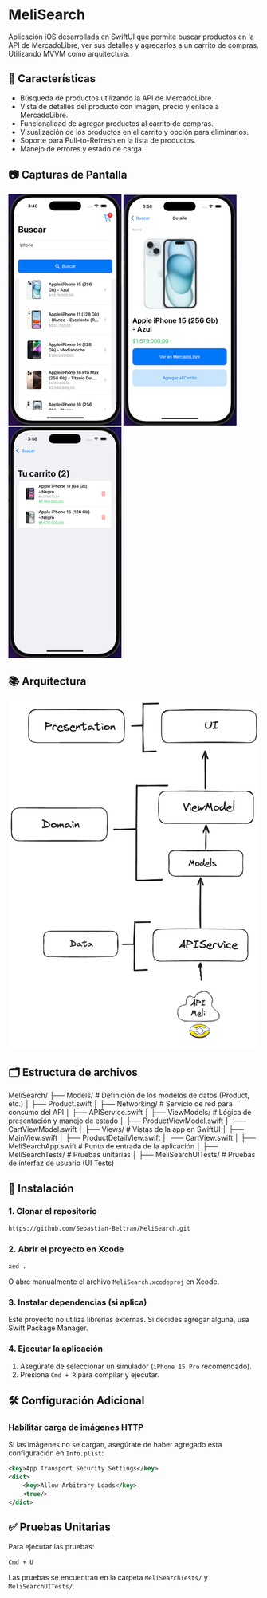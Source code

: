 # MeliSearch

Aplicación iOS desarrollada en SwiftUI que permite buscar productos en la API de MercadoLibre, ver sus detalles y agregarlos a un carrito de compras.
Utilizando MVVM como arquitectura.


## 📌 Características
- Búsqueda de productos utilizando la API de MercadoLibre.
- Vista de detalles del producto con imagen, precio y enlace a MercadoLibre.
- Funcionalidad de agregar productos al carrito de compras.
- Visualización de los productos en el carrito y opción para eliminarlos.
- Soporte para Pull-to-Refresh en la lista de productos.
- Manejo de errores y estado de carga.

## 📷 Capturas de Pantalla
![AppScreenList](assets/screen_list.png)
![AppScreenDetail](assets/screen_detail.png)
![AppScreenCart](assets/screen_cart.png)

## 📚 Arquitectura
![Architecture](assets/Architecture.png)

## 🗂️ Estructura de archivos

MeliSearch/
├── Models/            # Definición de los modelos de datos (Product, etc.)
│   ├── Product.swift
│
├── Networking/        # Servicio de red para consumo del API
│   ├── APIService.swift
│
├── ViewModels/        # Lógica de presentación y manejo de estado
│   ├── ProductViewModel.swift
│   ├── CartViewModel.swift
│
├── Views/             # Vistas de la app en SwiftUI
│   ├── MainView.swift
│   ├── ProductDetailView.swift
│   ├── CartView.swift
│
├── MeliSearchApp.swift # Punto de entrada de la aplicación
│
├── MeliSearchTests/    # Pruebas unitarias
│
├── MeliSearchUITests/  # Pruebas de interfaz de usuario (UI Tests)


## 🚀 Instalación

### **1. Clonar el repositorio**
```bash
https://github.com/Sebastian-Beltran/MeliSearch.git
```

### **2. Abrir el proyecto en Xcode**
```bash
xed .
```
O abre manualmente el archivo `MeliSearch.xcodeproj` en Xcode.

### **3. Instalar dependencias (si aplica)**
Este proyecto no utiliza librerías externas. Si decides agregar alguna, usa Swift Package Manager.

### **4. Ejecutar la aplicación**
1. Asegúrate de seleccionar un simulador (`iPhone 15 Pro` recomendado).
2. Presiona `Cmd + R` para compilar y ejecutar.

## 🛠️ Configuración Adicional
### **Habilitar carga de imágenes HTTP**
Si las imágenes no se cargan, asegúrate de haber agregado esta configuración en `Info.plist`:

```xml
<key>App Transport Security Settings</key>
<dict>
    <key>Allow Arbitrary Loads</key>
    <true/>
</dict>
```


## ✅ Pruebas Unitarias
Para ejecutar las pruebas:
```bash
Cmd + U
```
Las pruebas se encuentran en la carpeta `MeliSearchTests/` y `MeliSearchUITests/`.
